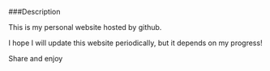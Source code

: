 ###Description

This is my personal website hosted by github.

I hope I will update this website periodically, but it depends on my progress!

<p>Share and enjoy</p>
